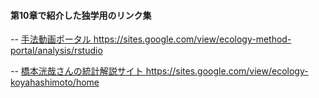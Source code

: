 #### 第10章で紹介した独学用のリンク集


-- <a href="https://sites.google.com/view/ecology-method-portal/analysis/rstudio" target="_blank" rel="noopener noreferrer">手法動画ポータル https://sites.google.com/view/ecology-method-portal/analysis/rstudio</a><br>

-- <a href="https://sites.google.com/view/ecology-koyahashimoto/home" target="_blank" rel="noopener noreferrer">橋本洸哉さんの統計解説サイト https://sites.google.com/view/ecology-koyahashimoto/home</a><br>



